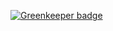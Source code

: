 

[![Greenkeeper badge](https://badges.greenkeeper.io/BjornMelgaard/pulp-test.svg)](https://greenkeeper.io/)
